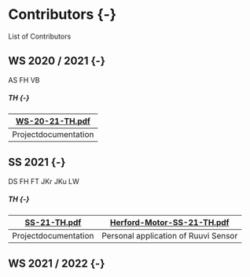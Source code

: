 # Contributors {-}

List of Contributors

## WS 2020 / 2021 {-}

AS
FH
VB

##### TH {-}

| [WS-20-21-TH.pdf](slides/WS-20-21-TH.pdf) |
| - |
| Projectdocumentation |

## SS 2021 {-}

DS
FH
FT
JKr
JKu
LW

##### TH {-}

| [SS-21-TH.pdf](slides/SS-21-TH.pdf) | [Herford-Motor-SS-21-TH.pdf](slides/Herford-Motor-SS-21-TH.pdf) |
| - | - |
| Projectdocumentation | Personal application of Ruuvi Sensor |

## WS 2021 / 2022 {-}
